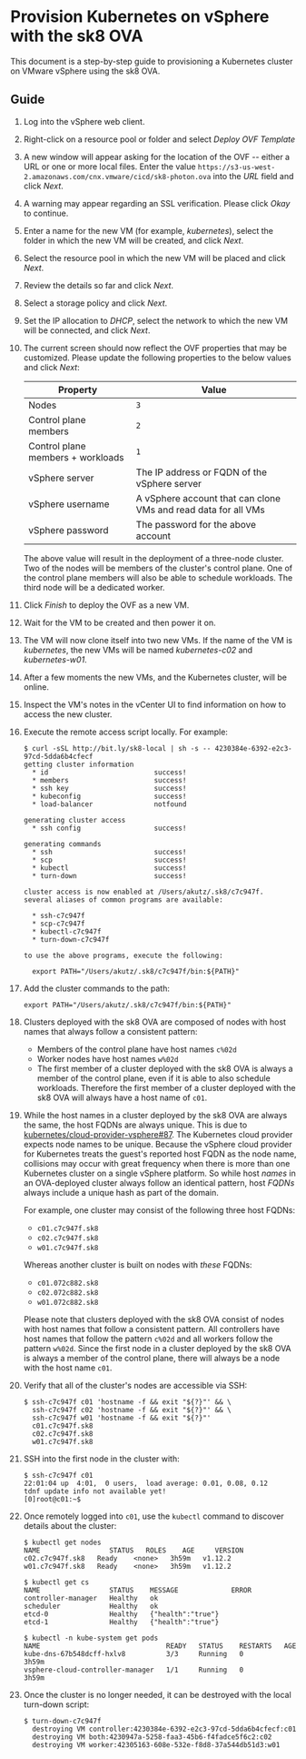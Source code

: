# Provision Kubernetes on vSphere with the sk8 OVA
This document is a step-by-step guide to provisioning a Kubernetes cluster on
VMware vSphere using the sk8 OVA.

## Guide
1. Log into the vSphere web client.
2. Right-click on a resource pool or folder and select _Deploy OVF Template_
3. A new window will appear asking for the location of the OVF -- either a URL or one or more local files. Enter the value  `https://s3-us-west-2.amazonaws.com/cnx.vmware/cicd/sk8-photon.ova` into the _URL_ field and click _Next_.
4. A warning may appear regarding an SSL verification. Please click _Okay_ to continue.
5. Enter a name for the new VM (for example, _kubernetes_), select the folder in which the new VM will be created, and click _Next_.
6. Select the resource pool in which the new VM will be placed and click _Next_.
7. Review the details so far and click _Next_.
8. Select a storage policy and click _Next_.
9. Set the IP allocation to _DHCP_, select the network to which the new VM will be connected, and click _Next_.
10. The current screen should now reflect the OVF properties that may be customized. Please update the following properties to the below values and click _Next_:

    | Property | Value |
    |----------|-------|
    | Nodes | `3` |
    | Control plane members | `2` |
    | Control plane members + workloads | `1` |
    | vSphere server | The IP address or FQDN of the vSphere server |
    | vSphere username | A vSphere account that can clone VMs and read data for all VMs |
    | vSphere password | The password for the above account |

    The above value will result in the deployment of a three-node cluster. Two of the nodes will be members of the cluster's control plane. One of the control plane members will also be able to schedule workloads. The third node will be a dedicated worker.

11. Click _Finish_ to deploy the OVF as a new VM.
12. Wait for the VM to be created and then power it on.
13. The VM will now clone itself into two new VMs. If the name of the VM is _kubernetes_, the new VMs will be named _kubernetes-c02_ and _kubernetes-w01_.
14. After a few moments the new VMs, and the Kubernetes cluster, will be online.
15. Inspect the VM's notes in the vCenter UI to find information on how to access the new cluster.
16. Execute the remote access script locally. For example:

    ```shell
    $ curl -sSL http://bit.ly/sk8-local | sh -s -- 4230384e-6392-e2c3-97cd-5dda6b4cfecf
    getting cluster information
      * id                          success!
      * members                     success!
      * ssh key                     success!
      * kubeconfig                  success!
      * load-balancer               notfound

    generating cluster access
      * ssh config                  success!

    generating commands
      * ssh                         success!
      * scp                         success!
      * kubectl                     success!
      * turn-down                   success!

    cluster access is now enabled at /Users/akutz/.sk8/c7c947f.
    several aliases of common programs are available:

      * ssh-c7c947f
      * scp-c7c947f
      * kubectl-c7c947f
      * turn-down-c7c947f

    to use the above programs, execute the following:

      export PATH="/Users/akutz/.sk8/c7c947f/bin:${PATH}"
    ```

17. Add the cluster commands to the path:
    ```shell
    export PATH="/Users/akutz/.sk8/c7c947f/bin:${PATH}"
    ```

18. Clusters deployed with the sk8 OVA are composed of nodes with host names that always follow a consistent pattern:

    * Members of the control plane have host names `c%02d`
    * Worker nodes have host names `w%02d`
    * The first member of a cluster deployed with the sk8 OVA is always a member of the control plane, even if it is able to also schedule workloads. Therefore the first member of a cluster deployed with the sk8 OVA will always have a host name of `c01`.

19. While the host names in a cluster deployed by the sk8 OVA are always the  same, the host FQDNs are always unique. This is due to [kubernetes/cloud-provider-vsphere#87](https://github.com/kubernetes/cloud-provider-vsphere/issues/87). The Kubernetes cloud provider expects node names to be unique. Because the vSphere cloud provider for Kubernetes treats the guest's reported host FQDN as the node name, collisions may occur with great frequency when there is more than one Kubernetes cluster on a single vSphere platform. So while host _names_ in an OVA-deployed cluster always follow an identical pattern, host _FQDNs_ always include a unique hash as part of the domain. 

    For example, one cluster may consist of the following three host FQDNs:

    * `c01.c7c947f.sk8`
    * `c02.c7c947f.sk8`
    * `w01.c7c947f.sk8`

    Whereas another cluster is built on nodes with _these_ FQDNs:

    * `c01.072c882.sk8`
    * `c02.072c882.sk8`
    * `w01.072c882.sk8`

    Please note that clusters deployed with the sk8 OVA consist of nodes with host names that follow a consistent pattern. All controllers have host names that follow the pattern `c%02d` and all workers follow the pattern `w%02d`. Since the first node in a cluster deployed by the sk8 OVA is always a member of the control plane, there will always be a node with the host name `c01`.

20. Verify that all of the cluster's nodes are accessible via SSH:
    ```shell
    $ ssh-c7c947f c01 'hostname -f && exit "${?}"' && \
      ssh-c7c947f c02 'hostname -f && exit "${?}"' && \
      ssh-c7c947f w01 'hostname -f && exit "${?}"'
      c01.c7c947f.sk8
      c02.c7c947f.sk8
      w01.c7c947f.sk8
    ```

21. SSH into the first node in the cluster with:
    ```shell
    $ ssh-c7c947f c01
    22:01:04 up  4:01,  0 users,  load average: 0.01, 0.08, 0.12
    tdnf update info not available yet!
    [0]root@c01:~$ 
    ```

22. Once remotely logged into `c01`, use the `kubectl` command to discover details about the cluster:
    ```shell
    $ kubectl get nodes
    NAME                 STATUS   ROLES    AGE     VERSION
    c02.c7c947f.sk8   Ready    <none>   3h59m   v1.12.2
    w01.c7c947f.sk8   Ready    <none>   3h59m   v1.12.2
    ```

    ```shell
    $ kubectl get cs
    NAME                 STATUS    MESSAGE             ERROR
    controller-manager   Healthy   ok                  
    scheduler            Healthy   ok                  
    etcd-0               Healthy   {"health":"true"}   
    etcd-1               Healthy   {"health":"true"}
    ```

    ```shell
    $ kubectl -n kube-system get pods
    NAME                               READY   STATUS    RESTARTS   AGE
    kube-dns-67b548dcff-hxlv8          3/3     Running   0          3h59m
    vsphere-cloud-controller-manager   1/1     Running   0          3h59m
    ```

23. Once the cluster is no longer needed, it can be destroyed with the local
    turn-down script:
    ```shell
    $ turn-down-c7c947f
      destroying VM controller:4230384e-6392-e2c3-97cd-5dda6b4cfecf:c01
      destroying VM both:4230947a-5258-faa3-45b6-f4fadce5f6c2:c02
      destroying VM worker:42305163-608e-532e-f8d8-37a544db51d3:w01
    ```